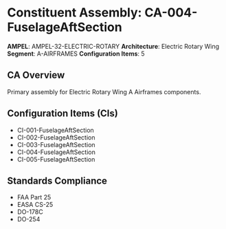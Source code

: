 # Constituent Assembly: CA-004-FuselageAftSection

**AMPEL**: AMPEL-32-ELECTRIC-ROTARY
**Architecture**: Electric Rotary Wing
**Segment**: A-AIRFRAMES
**Configuration Items**: 5

## CA Overview
Primary assembly for Electric Rotary Wing A Airframes components.

## Configuration Items (CIs)
- CI-001-FuselageAftSection
- CI-002-FuselageAftSection
- CI-003-FuselageAftSection
- CI-004-FuselageAftSection
- CI-005-FuselageAftSection

## Standards Compliance
- FAA Part 25
- EASA CS-25
- DO-178C
- DO-254
